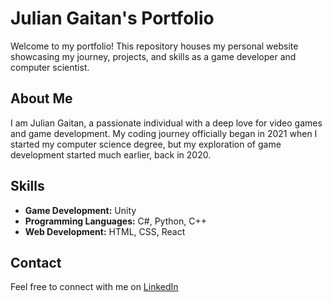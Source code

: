 # Julian Gaitan's Portfolio

Welcome to my portfolio! This repository houses my personal website showcasing my journey, projects, and skills as a game developer and computer scientist.

## About Me

I am Julian Gaitan, a passionate individual with a deep love for video games and game development. My coding journey officially began in 2021 when I started my computer science degree, but my exploration of game development started much earlier, back in 2020.

## Skills

- **Game Development:** Unity
- **Programming Languages:** C#, Python, C++
- **Web Development:** HTML, CSS, React

## Contact

Feel free to connect with me on [LinkedIn](https://www.linkedin.com/in/gaitanjulian-gamedeveloper/?locale=en_US)

